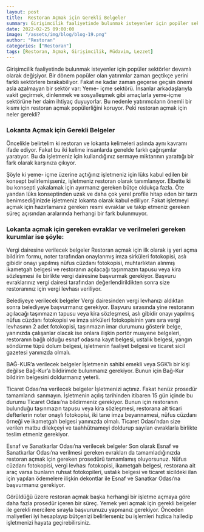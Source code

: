 ```yaml
---
layout: post
title:  Restoran Açmak için Gerekli Belgeler    
summary: Girişimcilik faaliyetinde bulunmak isteyenler için popüler sektörler devamlı olarak değişiyor.
date: 2022-02-25 09:00:00
image: "/assets/img/blog/blog-19.png"
author: "Restoran"
categories: ["Restoran"]
tags: [Restoran, Açmak, Girişimcilik, Müdavim, Lezzet]
---
```

Girişimcilik faaliyetinde bulunmak isteyenler için popüler sektörler devamlı olarak değişiyor. Bir dönem popüler olan yatırımlar zaman geçtikçe yerini farklı sektörlere bırakabiliyor. Fakat ne kadar zaman geçerse geçsin önemi asla azalmayan bir sektör var: Yeme- içme sektörü. İnsanlar arkadaşlarıyla vakit geçirmek, dinlenmek ve sosyalleşmek gibi amaçlarla yeme-içme sektörüne her daim ihtiyaç duyuyorlar. Bu nedenle yatırımcıların önemli bir kısmı için restoran açmak popülerliğini koruyor. Peki restoran açmak için neler gerekli?


### Lokanta Açmak için Gerekli Belgeler

Öncelikle belirtelim ki restoran ve lokanta kelimeleri aslında aynı kavramı ifade ediyor. Fakat bu iki kelime insanlarda genelde farklı çağrışımlar yaratıyor. Bu da işletmeniz için kullandığınız sermaye miktarının yarattığı bir fark olarak karşınıza çıkıyor.

Şöyle ki yeme- içme üzerine açtığınız işletmeniz için lüks kabul edilen bir konsept belirlemişseniz, işletmeniz restoran olarak tanımlanıyor. Elbette ki bu konsepti yakalamak için ayırmanız gereken bütçe oldukça fazla. Öte yandan lüks konseptinden uzak ve daha çok yerel profile hitap eden bir tarzı benimsediğinizde işletmeniz lokanta olarak kabul ediliyor. Fakat işletmeyi açmak için hazırlamanız gereken resmi evraklar ve takip etmeniz gereken süreç açısından aralarında herhangi bir fark bulunmuyor.

### Lokanta açmak için gereken evraklar ve verilmeleri gereken kurumlar ise şöyle:

Vergi dairesine verilecek belgeler
Restoran açmak için ilk olarak iş yeri açma bildirim formu, noter tarafından onaylanmış imza sirküleri fotokopisi, aslı gibidir onayı yapılmış nüfus cüzdanı fotokopisi, muhtarlıktan alınmış ikametgah belgesi ve restoranın açılacağı taşınmazın tapusu veya kira sözleşmesi ile birlikte vergi dairesine başvurmak gerekiyor. Başvuru evraklarınız vergi dairesi tarafından değerlendirildikten sonra size restoranınız için vergi levhası veriliyor.

Belediyeye verilecek belgeler
Vergi dairesinden vergi levhanızı aldıktan sonra belediyeye başvurmanız gerekiyor. Başvuru sırasında yine restoranın açılacağı taşınmazın tapusu veya kira sözleşmesi, aslı gibidir onayı yapılmış nüfus cüzdanı fotokopisi ve imza sirküleri fotokopisinin yanı sıra vergi levhasının 2 adet fotokopisi, taşınmazın imar durumunu gösterir belge, yanınızda çalışanlar olacak ise onlara ilişkin portör muayene belgeleri, restoranın bağlı olduğu esnaf odasına kayıt belgesi, ustalık belgesi, yangın söndürme tüpü dolum belgesi, işletmenin faaliyet belgesi ve ticaret sicil gazetesi yanınızda olmalı.

BAĞ-KUR’a verilecek belgeler
İşletmenin sahibi emekli veya SGK’lı bir kişi değilse Bağ-Kur’a bildirimde bulunmanız gerekiyor. Bunun için Bağ-Kur bildirim belgesini doldurmanız yeterli.

 Ticaret Odası’na verilecek belgeler
İşletmenizi açtınız. Fakat henüz prosedür tamamlandı sanmayın. İşletmenin açılış tarihinden itibaren 15 gün içinde bu durumu Ticaret Odası’na bildirmeniz gerekiyor. Bunun için restoranın bulunduğu taşınmazın tapusu veya kira sözleşmesi, restorana ait ticari defterlerin noter onaylı fotokopisi, iki tane imza beyannamesi, nüfus cüzdanı örneği ve ikametgah belgesi yanınızda olmalı. Ticaret Odası’ndan size verilen matbu dilekçeyi ve taahhütnameyi doldurup sayılan evraklarla birlikte teslim etmeniz gerekiyor.

Esnaf ve Sanatkarlar Odası’na verilecek belgeler
Son olarak Esnaf ve Sanatkarlar Odası’na verilmesi gereken evrakları da tamamladığınızda restoran açmak için gereken prosedürü tamamlamış oluyorsunuz. Nüfus cüzdanı fotokopisi, vergi levhası fotokopisi, ikametgah belgesi, restorana ait araç varsa bunların ruhsat fotokopileri, ustalık belgesi ve ticaret sicildeki ilan için yapılan ödemelere ilişkin dekontlar ile Esnaf ve Sanatkar Odası’na başvurmanız gerekiyor.

Görüldüğü üzere restoran açmak başka herhangi bir işletme açmaya göre daha fazla prosedür içeren bir süreç. Yemek yeri açmak için gerekli belgeler ile gerekli mercilere sırayla başvurunuzu yapmanız gerekiyor. Önceden maliyetleri iyi hesaplayıp bütçenizi belirlerseniz bu işlemleri hızlıca halledip işletmenizi hayata geçirebilirsiniz.


